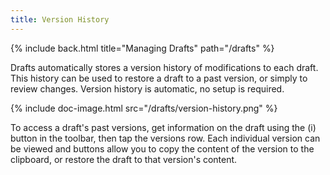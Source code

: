 ```yaml
---
title: Version History
---
```


{% include back.html title="Managing Drafts" path="/drafts" %}

Drafts automatically stores a version history of modifications to each draft. This history can be used to restore a draft to a past version, or simply to review changes. Version history is automatic, no setup is required.

{% include doc-image.html src="/drafts/version-history.png" %}

To access a draft's past versions, get information on the draft using the (i) button in the toolbar, then tap the versions row. Each individual version can be viewed and buttons allow you to copy the content of the version to the clipboard, or restore the draft to that version's content.
